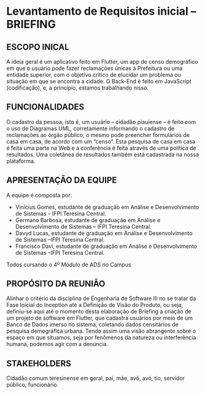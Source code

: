 # Levantamento de Requisitos inicial – BRIEFING

## ESCOPO INICAL

A ideia geral é um aplicativo feito em Flutter, um app de censo demográfico em
que o usuário pode fazer reclamações únicas à Prefeitura ou uma entidade
superior, com o objetivo crítico de elucidar um problema ou situação em que se
encontra a cidade. O Back-End é feito em JavaScript (codificação), e, a
princípio, estamos trabalhando nisso.

## FUNCIONALIDADES

O cadastro da pessoa, isto é, um usuário – cidadão piauiense – é feito com o uso de
Diagramas UML, corretamente informando o cadastro de reclamações ao órgão público, o
mesmo pode preencher formulários de casa em casa, de acordo com um “censo”. Esta
pesquisa de casa em casa é feita uma parte na Web e a conferência é feita através de uma
política de resultados. Uma coletânea de resultados também está cadastrada na nossa
plataforma.

## APRESENTAÇÃO DA EQUIPE

A equipe é composta por:
* Vinícius Gomes, estudante de graduação em Análise e Desenvolvimento de Sistemas – IFPI Teresina Central.
* Germano Barbosa, estudante de graduação em Análise e Desenvolvimento de Sistemas – IFPI Teresina Central.
* Davyd Lucas, estudante de graduação em Análise e Desenvolvimento de Sistemas –IFPI Teresina Central.
* Francisco Davi, estudante de graduação em Análise e Desenvolvimento de Sistemas –IFPI Teresina Central.

Todos cursando o 4º Módulo de ADS no Campus
  
## PROPÓSITO DA REUNIÃO

Alinhar o critério da disciplina de Engenharia de Software III no se tratar da Fase Inicial do
Inception até a Definição de Visão do Produto, ou seja, definiu-se aqui até o momento desta
elaboração de Briefing a criação de um projeto de software em Flutter, que cadastra usuários
por meio de um Banco de Dados imerso no sistema, coletando dados censitários de
pesquisa demográfica urbana. Tendo assim uma visão abrangente sobre o espaço em que
situamos, seja por fenômenos da natureza ou interferência humana, podemos agir com a
denúncia.

## STAKEHOLDERS

Cidadão comum teresinense em geral, pai, mãe, avô, avó, tio, servidor público, funcionário.